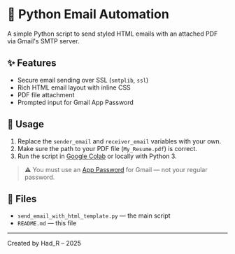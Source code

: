 # 📧 Python Email Automation

A simple Python script to send styled HTML emails with an attached PDF via Gmail's SMTP server.

## ✨ Features

- Secure email sending over SSL (`smtplib`, `ssl`)
- Rich HTML email layout with inline CSS
- PDF file attachment
- Prompted input for Gmail App Password

## 🔧 Usage

1. Replace the `sender_email` and `receiver_email` variables with your own.
2. Make sure the path to your PDF file (`My_Resume.pdf`) is correct.
3. Run the script in [Google Colab](https://colab.research.google.com/) or locally with Python 3.

> ⚠️ You must use an [App Password](https://support.google.com/accounts/answer/185833?hl=en) for Gmail — not your regular password.

## 📁 Files

- `send_email_with_html_template.py` — the main script
- `README.md` — this file

---

Created by Had_R – 2025
